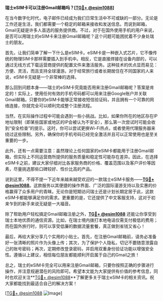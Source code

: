 **瑞士eSIM卡可以注册Gmail邮箱吗？[[TG💪+ @esim1088](https://t.me/s/esim1088)]**

在当今数字化时代，电子邮件已经成为我们日常生活中不可或缺的一部分。无论是工作还是生活，我们都需要一个稳定的邮箱来接收和发送信息。而说到邮箱，Gmail无疑是许多人首选的服务提供商。不过，对于在国外使用手机的用户来说，是否可以用瑞士的eSIM卡来注册Gmail邮箱呢？这个问题可能困扰着不少身处瑞士的朋友。

首先，让我们简单了解一下什么是eSIM卡。eSIM卡是一种嵌入式芯片，它不像传统的物理SIM卡那样需要插入到手机中。相反，它是直接焊接在设备内部的，可以通过无线方式下载运营商提供的配置文件来激活服务。这种技术的优点显而易见：方便、灵活，而且支持全球漫游。对于经常旅行或者长期居住在不同国家的人来说，eSIM卡无疑是一个非常棒的选择。

那么回到问题本身——瑞士的eSIM卡究竟能否用来注册Gmail邮箱呢？答案是肯定的！实际上，使用任何有效的手机号码都可以用来注册Google账户并关联Gmail邮箱。只要你的eSIM卡能够正常接收短信验证码，并且拥有一个可靠的网络连接，你就完全可以顺利完成整个注册流程。

当然，在实际操作过程中可能会遇到一些小挑战。比如，如果你所在的地区存在IP地址限制（即某些国家或地区的IP会被认为不安全），那么第一次尝试时可能会收到“安全检查”的提示。这时，你可以尝试更换Wi-Fi热点，或者使用代理服务器来绕过这些限制。另外，确保你的手机号码已经完全激活并且可以正常使用也是至关重要的一步。

此外，还有一点需要注意：虽然理论上任何国家的eSIM卡都能用于注册Gmail邮箱，但实际上不同运营商所提供的服务质量和稳定性可能存在差异。因此，在选择eSIM卡之前，建议大家仔细对比各家服务商的价格、覆盖范围以及客户评价等因素，尽量挑选那些口碑较好、性价比高的产品。

说到这里，不得不提一下近年来越来越受欢迎的一款瑞士eSIM卡服务——**[TG💪+ @esim1088](https://t.me/s/esim1088)**。这款服务以其便捷的操作界面、广泛的国际漫游支持以及实惠的价格赢得了众多用户的青睐。无论你是短期访问瑞士还是计划长期定居于此，这款eSIM卡都能够满足你的需求。更重要的是，它还提供了中文客服支持，这对于初来乍到的新手来说无疑是一大福音。

除了帮助用户轻松搞定Gmail邮箱注册之外，**[TG💪+ @esim1088](https://t.me/s/esim1088)** 还能让你享受到瑞士本地优质的通信资源。比如，在瑞士境内拨打本地电话仅需支付极低的费用；而在国外旅行时，则可以享受低廉的数据流量套餐，真正做到省钱又省心！

最后，再给大家分享几个实用的小贴士。首先，在注册Gmail邮箱前，请务必准备好一张清晰的照片作为头像上传；其次，为了保护个人隐私，切记不要随意泄露自己的账号密码；再次，定期修改登录密码，并启用双重身份验证功能以增强安全性。遵循以上建议，相信每位朋友都能顺利开启属于自己的Gmail之旅！

总之，瑞士的eSIM卡完全可以用来注册Gmail邮箱，只要你按照正确的步骤进行操作，并注意规避潜在的风险即可。希望本文能为大家提供有价值的参考信息，同时也欢迎关注**[TG💪+ @esim1088](https://t.me/s/esim1088)**了解更多关于瑞士eSIM卡的相关资讯。祝大家都能找到最适合自己的解决方案！

[[TG💪+ @esim1088](https://t.me/s/esim1088) ![Image](https://i.postimg.cc/4NQfJmqS/Snipaste-2025-05-13-00-14-12.png)]